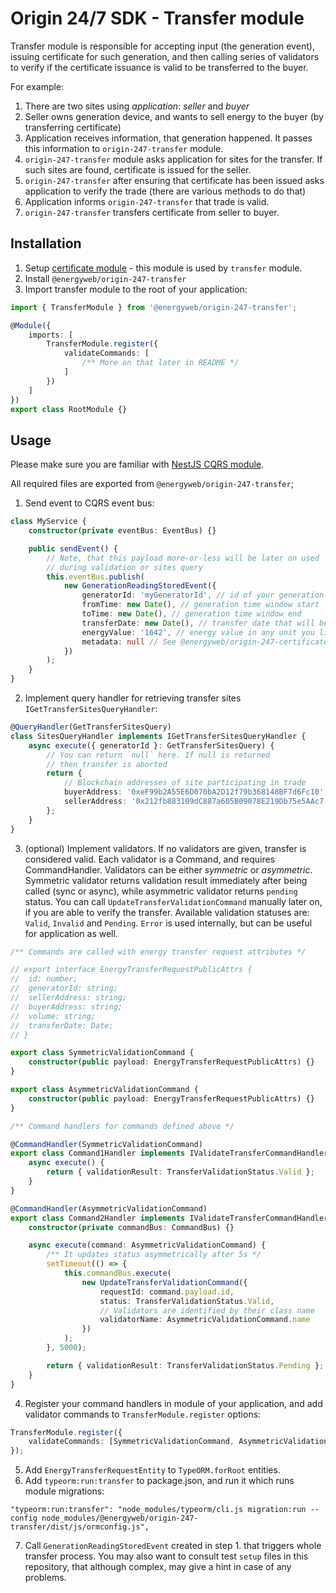# Origin 24/7 SDK - Transfer module

Transfer module is responsible for accepting input (the generation event),
issuing certificate for such generation, and then calling series of validators to verify if the certificate issuance is valid to be transferred to the buyer.

For example:

1. There are two sites using _application_: _seller_ and _buyer_
2. Seller owns generation device, and wants to sell energy to the buyer (by transferring certificate)
3. Application receives information, that generation happened. It passes this information to `origin-247-transfer` module.
4. `origin-247-transfer` module asks application for sites for the transfer. If such sites are found, certificate is issued for the seller.
5. `origin-247-transfer` after ensuring that certificate has been issued asks application to verify the trade (there are various methods to do that)
6. Application informs `origin-247-transfer` that trade is valid.
7. `origin-247-transfer` transfers certificate from seller to buyer.

## Installation

1. Setup [certificate module](../origin-247-certificate) - this module is used by `transfer` module.
2. Install `@energyweb/origin-247-transfer`
3. Import transfer module to the root of your application:

```ts
import { TransferModule } from '@energyweb/origin-247-transfer';

@Module({
    imports: [
        TransferModule.register({
            validateCommands: [
                /** More on that later in README */
            ]
        })
    ]
})
export class RootModule {}
```

## Usage

Please make sure you are familiar with [NestJS CQRS module](https://docs.nestjs.com/recipes/cqrs).

All required files are exported from `@energyweb/origin-247-transfer`;

1. Send event to CQRS event bus:

```ts
class MyService {
    constructor(private eventBus: EventBus) {}

    public sendEvent() {
        // Note, that this payload more-or-less will be later on used
        // during validation or sites query
        this.eventBus.publish(
            new GenerationReadingStoredEvent({
                generatorId: 'myGeneratorId', // id of your generation device
                fromTime: new Date(), // generation time window start
                toTime: new Date(), // generation time window end
                transferDate: new Date(), // transfer date that will be saved for any usage
                energyValue: '1642', // energy value in any unit you like
                metadata: null // See @energyweb/origin-247-certificate for more info on that
            })
        );
    }
}
```

2. Implement query handler for retrieving transfer sites `IGetTransferSitesQueryHandler`:

```ts
@QueryHandler(GetTransferSitesQuery)
class SitesQueryHandler implements IGetTransferSitesQueryHandler {
    async execute({ generatorId }: GetTransferSitesQuery) {
        // You can return `null` here. If null is returned
        // then transfer is aborted
        return {
            // Blockchain addresses of site participating in trade
            buyerAddress: '0xeF99b2A55E6D070bA2D12f79b368148BF7d6Fc10',
            sellerAddress: '0x212fb883109dC887a605B09078E219Db75e5AAc7'
        };
    }
}
```

3. (optional) Implement validators. If no validators are given, transfer is considered valid. Each validator is a Command, and requires CommandHandler. Validators can be either _symmetric_ or _asymmetric_. Symmetric validator returns validation result immediately after being called (sync or async), while asymmetric validator returns `pending` status. You can call `UpdateTransferValidationCommand` manually later on, if you are able to verify the transfer. Available validation statuses are: `Valid`, `Invalid` and `Pending`. `Error` is used internally, but can be useful for application as well.

```ts
/** Commands are called with energy transfer request attributes */

// export interface EnergyTransferRequestPublicAttrs {
//  id: number;
//  generatorId: string;
//  sellerAddress: string;
//  buyerAddress: string;
//  volume: string;
//  transferDate: Date;
// }

export class SymmetricValidationCommand {
    constructor(public payload: EnergyTransferRequestPublicAttrs) {}
}

export class AsymmetricValidationCommand {
    constructor(public payload: EnergyTransferRequestPublicAttrs) {}
}
```

```ts
/** Command handlers for commands defined above */

@CommandHandler(SymmetricValidationCommand)
export class Command1Handler implements IValidateTransferCommandHandler {
    async execute() {
        return { validationResult: TransferValidationStatus.Valid };
    }
}

@CommandHandler(AsymmetricValidationCommand)
export class Command2Handler implements IValidateTransferCommandHandler {
    constructor(private commandBus: CommandBus) {}

    async execute(command: AsymmetricValidationCommand) {
        /** It updates status asymmetrically after 5s */
        setTimeout(() => {
            this.commandBus.execute(
                new UpdateTransferValidationCommand({
                    requestId: command.payload.id,
                    status: TransferValidationStatus.Valid,
                    // Validators are identified by their class name
                    validatorName: AsymmetricValidationCommand.name
                })
            );
        }, 5000);

        return { validationResult: TransferValidationStatus.Pending };
    }
}
```

4. Register your command handlers in module of your application, and add validator commands to `TransferModule.register` options:

```ts
TransferModule.register({
    validateCommands: [SymmetricValidationCommand, AsymmetricValidationCommand]
});
```

5. Add `EnergyTransferRequestEntity` to `TypeORM.forRoot` entities.
6. Add `typeorm:run:transfer` to package.json, and run it which runs module migrations:

```
"typeorm:run:transfer": "node_modules/typeorm/cli.js migration:run --config node_modules/@energyweb/origin-247-transfer/dist/js/ormconfig.js",
```

7. Call `GenerationReadingStoredEvent` created in step 1. that triggers whole transfer process. You may also want to consult test `setup` files in this repository, that although complex, may give a hint in case of any problems.
